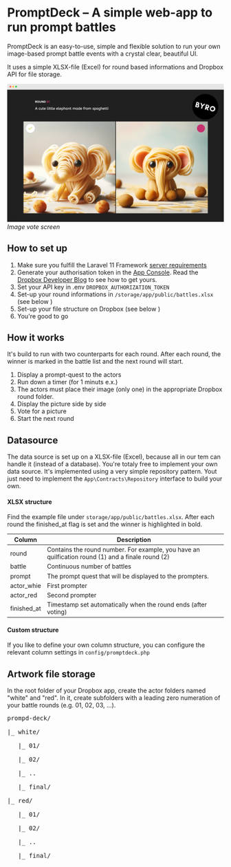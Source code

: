 # PromptDeck – A simple web-app to run prompt battles
PromptDeck is an easy-to-use, simple and flexible solution to run your own image-based prompt battle events with a crystal clear, beautiful UI.

It uses a simple XLSX-file (Excel) for round based informations and Dropbox API for file storage.

![vote screen](screenshot.png)
*Image vote screen*

## How to set up
1. Make sure you fulfill the Laravel 11 Framework [server requirements](https://laravel.com/docs/11.x/deployment#server-requirements)
2. Generate your authorisation token in the [App Console](https://www.dropbox.com/developers/apps). Read the [Dropbox Developer Blog](https://dropbox.tech/developers/generate-an-access-token-for-your-own-account) to see how to get yours.
3. Set your API key in .env `DROPBOX_AUTHORIZATION_TOKEN`
3. Set-up your round informations in `/storage/app/public/battles.xlsx` (see below )
4. Set-up your file structure on Dropbox (see below )
5. You're good to go

## How it works
It's build to run with two counterparts for each round. After each round, the winner is marked in the battle list and the next round will start.

1. Display a prompt-quest to the actors
2. Run down a timer (for 1 minuts e.x.)
3. The actors must place their image (only one) in the appropriate  Dropbox round folder. 
3. Display the picture side by side
4. Vote for a picture
5. Start the next round

## Datasource
The data source is set up on a XLSX-file (Excel), because all in our tem can handle it (instead of a database). You're totaly free to implement your own data source. It's implemented using a very simple repository pattern. Yout just need to implement the `App\Contracts\Repository` interface to build your own.

#### XLSX structure

Find the example file under `storage/app/public/battles.xlsx`. After each round the finished_at flag is set and the winner is highlighted in bold.

| Column     | Description                                                                                       |
|-------------|---------------------------------------------------------------------------------------------------|
| round       | Contains the round number. For example, you have an quilfication round (1) and a finale round (2) |
| battle      | Continuous number of battles                                                                      |
| prompt      | The prompt quest that will be displayed to the prompters.                                         |
| actor_whie  | First prompter                                                                                    |
| actor_red   | Second prompter                                                                                   |
| finished_at | Timestamp set automatically when the round ends (after voting)                                                                                    |

#### Custom structure
If you like to define your own column structure, you can configure the relevant column settings in `config/promptdeck.php`

## Artwork file storage
In the root folder of your Dropbox app, create the actor folders named "white" and "red". In it, create subfolders with a leading zero numeration of your battle rounds (e.g. 01, 02, 03, ...).


<pre>
prompd-deck/<br>
|_ white/<br>
   |_ 01/<br>
   |_ 02/ <br>
   |_ .. <br>
   |_ final/ <br>
|_ red/<br>
   |_ 01/<br>
   |_ 02/ <br>
   |_ .. <br>
   |_ final/ <br>
</pre>